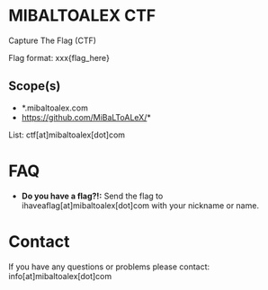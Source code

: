 # MIBALTOALEX CTF

Capture The Flag (CTF) 

Flag format: xxx{flag_here}

## Scope(s)

- *.mibaltoalex.com
- https://github.com/MiBaLToALeX/*


List: ctf[at]mibaltoalex[dot]com

# FAQ

- **Do you have a flag?!:** 
Send the flag to ihaveaflag[at]mibaltoalex[dot]com with your nickname or name.

# Contact

If you have any questions or problems please contact: info[at]mibaltoalex[dot]com
